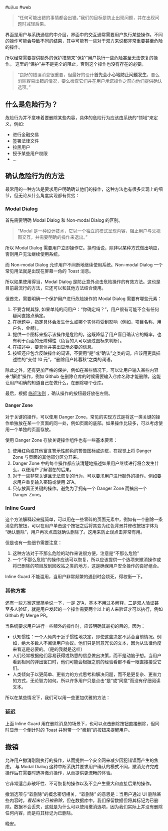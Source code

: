 #ui/ux #web 

> “任何可能出错的事情都会出错。”我们的目标是防止出现问题，并在出现问题时减轻后果。

界面是用户与系统通信的中介层，界面中的交互通常需要用户执行某些操作。不同的操作可能会导致不同的结果，其中可能有一些对于双方来说都非常重要甚至危险的操作。

所以经常需要提供额外的保护措施来“保护”用户执行一些危险甚至无法恢复的操作。
这里的“保护”并不是完全的阻止，否则这个操作也没有存在的必要。

> “良好的错误消息很重要，但最好的设计**首先会小心地防止问题发生**。要么消除容易出错的情况，要么检查它们并在用户承诺操作之前向他们提供确认选项。”

## 什么是危险行为？
危险行为并不意味着要删除某些内容，具体的危险行为应该由系统的“领域”来定义，例如:
- 进行金融交易
- 签署法律文件
- 拉黑用户
- 授予某些用户权限
- ...

## 确认危险行为的方法
最常用的一种方法是要求用户明确确认他们的操作，这种方法也有很多实现上的细节，但无论从什么角度实现都有优劣：

### Modal Dialog
首先需要明确 Modal Dialog 和 Non-modal Dialog 的区别。

> “Modal 是一种设计技术，它以一个独立的模式呈现内容，阻止用户与父视图交互，并需要明确的操作来退出。”

所以 Modal Dialog 需要用户立即操作它。换句话说，除非以某种方式做出响应，否则用户无法继续使用系统。

而 Non-modal Dialog 允许用户不间断地继续使用系统。Non-modal Dialog 一个常见用法就是出现在屏幕一角的 Toast 消息。

所以如果使用得当，Modal Dialog 是防止意外点击危险操作的有效方法。这也是目前最流行的方法，它还可以和其他方法结合使用。

但首先，需要明确一个保护用户进行危险操作的 Modal Dialog 需要有哪些元素：

1. 不要含糊其辞, 如果单纯的问用户：“你确定吗？”，用户很有可能不会有任何疑问直接点确定。
2. 在标题中，指定具体会发生什么或哪个实体将受到影响（例如，项目名称、用户名、金额）。
3. 提供一个图标来指示该操作是危险的，这既降低了用户盲目确认它的概率，也有利于页面的无障碍性（色盲的人可以通过图标来判断）。
4. 在描述中，要具体并突出显示必要的信息。
5. 按钮还应包含反映操作的词语，不要用“是”或“确认”之类的词，应该用更具描述性的“支付 10 元”，“删除用户韩暮秋”之类的词语。

除此之外，还有更加严格的保护，例如在某些情况下，可以让用户输入某些内容来“解锁”操作，例如 Github 在删除仓库的时候需要输入仓库名称才能删除，这能让用户明确的知道自己在做什么，在删除哪个仓库。

最后，根据 [临近法则](https://lawsofux.com/law-of-proximity/) ，确认操作的按钮最好放在左侧。

#### Danger Zone

对于关键的操作，可以使用 Danger Zone，常见的实现方式是将这一类关键的操作单独放在某一个页面的同一处，例如页面的底部。如果操作比较多，可以考虑使用一个单独的页面存放。

使用 Danger Zone 存放关键操作组件也有一些基本要素：
1. 使用红色或其他富含警示性颜色的警告图标或边框，在视觉上将 Danger Zone 与页面的其他部分区分开来。
2. Danger Zone 中的每个操作都应该清楚地描述如果用户继续进行将会发生什么，以便用户了解潜在的后果。
3. 对于一些非常关键且无法恢复的行为，可以要求用户进行额外的操作。例如要求用户重复输入密码或使用 2FA。
4. 只存放真正关键的操作。避免为了拥有一个 Danger Zone 而搞出一个 Danger Zone。

### Inline Guard

这个方法解释起来挺简单，可以用在一些零碎的页面元素中，例如有一个删除一条消息的按钮，可以在用户单击这个按钮之后将其变为红色背景并修改按钮字体为 “确认删除”，用户再次点击就确认删除了。这用来防止误点击非常有用。

但是也有一些细节需要注意：
1. 这种方法对于不那么危险的动作来说很方便，注意是“不那么危险”
2. 一个“不那么危险”的操作应该可以恢复，所以应该提供一个选项来撤消操作或将已删除的项目放到回收站之类的地方，这是确保用户安全操作的良好组合。

Inline Guard 不能滥用，当用户非常频繁的遇到时会烦死，得权衡一下。

### 其他方案

还有一些方案这里简单说一下，一是 2FA，基本不用过多解释，二是双人验证甚至多人验证，就是用户发起的一个操作需要两个以上的人来验证才可以执行，例如 Github 的 Merge PR。

当系统要求用户进行一些额外的操作时，应该明确其最初的目的，因为：
- 认知惯性：一个人倾向于近乎惯性地决定，即使这些决定不适合当前情况。例如，绝大多数人不阅读用户协议。他们只是同意冗长的文本，因为从法律角度来看这是必要的。（是的我就是这样）
- 人们经常根据他们容易获得或熟悉的信息做出决策，而不是动脑子想。当用户看到相同的弹出窗口时，他们可能会根据之前的经验看都不看一眼直接接受它们。
- 人类倾向于以更简单、更省力的方式思考和解决问题，而不是更复杂、更省力的方式，无论智力如何。所以许多用户只是点击“是”或“同意”而没有仔细阅读文本。

所以在某些情况下，我们可以用一些更加优雅的方法：

### 延迟

上面 Inline Guard 用在删除消息的场景下，也可以点击删除按钮直接删除，但同时显示一个倒计时的 Toast 并附带一个“撤销”的按钮来提醒用户。

## 撤销

允许用户撤消刚刚执行的操作，从而提供一个安全网来减少因犯错误而产生的焦虑。
与 Modal Dialog 这种中断系统并要求用户确认的模式不同，撤消允许完成操作后在需要时选择撤消操作，从而提供更流畅的体验。

它非常适合非破坏性、不可恢复的操作以及不会产生重大和直接后果的操作。

撤消选项与“软删除”的概念密切相关，“软删除” 的意思是：当用户通过 UI 删除某些内容时，_看起来它已被删除_，但在数据库中，我们保留数据但将其标记为已删除。数据不会丢失，这就是为什么可以使用撤消选项，因为我们实际上并没有删除任何内容，而是将其标记为已删除。

晚安。